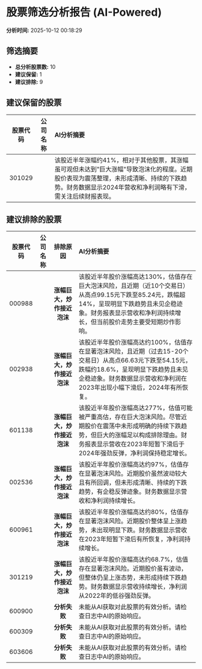 # 股票筛选分析报告 (AI-Powered)

**分析时间:** 2025-10-12 00:18:29

## 筛选摘要

- **总分析股票数:** 10
- **建议保留:** 1
- **建议排除:** 9

## 建议保留的股票

| 股票代码 | 公司名称 | AI分析摘要 |
|:---:|:---:|:---|
| 301029 |  | 该股近半年涨幅约41%，相对于其他股票，其涨幅虽可观但未达到"巨大涨幅"导致泡沫化的程度。近期股价表现为震荡整理，未形成清晰、持续的下跌趋势。财务数据显示2024年营收和净利润略有下滑，需关注后续财报表现。 |

## 建议排除的股票

| 股票代码 | 公司名称 | 排除原因 | AI分析摘要 |
|:---:|:---:|:---:|:---|
| 000988 |  | **涨幅巨大，炒作接近泡沫** | 该股近半年股价涨幅高达130%，估值存在巨大泡沫风险，且近期（近10个交易日）从高点99.15元下跌至85.24元，跌幅超14%，呈现明显下跌趋势且未见企稳迹象。财务报表显示营收和净利润持续增长，但当前股价走势主要受短期炒作影响。 |
| 002938 |  | **涨幅巨大，炒作接近泡沫** | 该股近半年股价涨幅高达约100%，估值存在显著泡沫风险，且近期（过去15-20个交易日）从高点66.63元下跌至54.15元，跌幅约18.6%，呈现明显下跌趋势且未见企稳迹象。财务数据显示营收和净利润在2023年出现小幅下滑后，2024年有所恢复。 |
| 601138 |  | **涨幅巨大，炒作接近泡沫** | 该股近半年股价涨幅高达277%，估值可能被严重高估，存在巨大泡沫风险。尽管近期股价在震荡中未形成明确的持续下跌趋势，但巨大的涨幅足以构成排除理由。财务报表显示营收在2023年短暂下滑后于2024年强劲反弹，净利润保持稳定增长。 |
| 002536 |  | **涨幅巨大，炒作接近泡沫** | 该股近半年股价涨幅高达约97%，估值存在显著泡沫风险。近期股价虽然波动较大且有所回调，但未形成清晰、持续的下跌趋势，有企稳反弹迹象。财务数据显示营收和净利润持续增长。 |
| 600961 |  | **涨幅巨大，炒作接近泡沫** | 该股近半年股价涨幅高达约80%，估值存在显著泡沫风险。近期股价整体呈上涨趋势，未出现明显下跌。财务数据显示营收在2023年短暂下滑后有所恢复，净利润持续增长。 |
| 301219 |  | **涨幅巨大，炒作接近泡沫** | 该股近半年股价涨幅高达约68.7%，估值存在显著泡沫风险。近期股价虽有波动，但整体仍呈上涨态势，未形成持续下跌趋势。财务数据显示营收持续增长，净利润从2022年的低谷强劲反弹。 |
| 600900 |  | **分析失败** | 未能从AI获取对此股票的有效分析。请检查日志中AI的原始响应。 |
| 600309 |  | **分析失败** | 未能从AI获取对此股票的有效分析。请检查日志中AI的原始响应。 |
| 603606 |  | **分析失败** | 未能从AI获取对此股票的有效分析。请检查日志中AI的原始响应。 |
